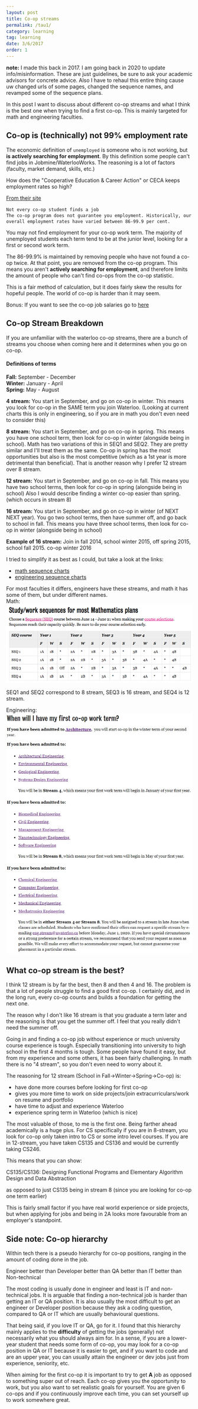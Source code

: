 ```yaml
---
layout: post
title: Co-op streams
permalink: /tau1/
category: learning
tag: learning
date: 3/6/2017
order: 1
---
```


**note:** I made this back in 2017. I am going back in 2020 to update info/misinformation. These are just guidelines, be sure to ask your academic advisors for concrete advice. Also I have to rehaul this entire thing cause uw changed urls of some pages, changed the sequence names, and revamped some of the sequence plans.

In this post I want to discuss about different co-op streams and what I think is the best one when trying to find a first co-op. This is mainly targeted for math and engineering faculties.

## Co-op is (technically) not 99% employment rate

The economic definition of `unemployed` is someone who is not working, but **is actively searching for employment**. By this definition some people can't find jobs in Jobmine/WaterlooWorks. The reasoning is a lot of factors (faculty, market demand, skills, etc.)

How does the "Cooperative Education & Career Action" or CECA keeps employment rates so high?

[From their site](https://uwaterloo.ca/co-operative-education/why-co-op/employment-statistics)
```
Not every co-op student finds a job
The co-op program does not guarantee you employment. Historically, our overall employment rates have varied between 86-99.9 per cent.
```

You may not find employment for your co-op work term. The majority of unemployed students each term tend to be at the junior level, looking for a first or second work term.

The 86-99.9% is maintained by removing people who have not found a co-op twice. At that point, you are removed from the co-op program. This means you aren't **actively searching for employment**, and therefore limits the amount of people who can't find co-ops from the co-op statistic.

This is a fair method of calculation, but it does fairly skew the results for hopeful people. The world of co-op is harder than it may seem.

Bonus: If you want to see the co-op job salaries go to [here](https://uwaterloo.ca/co-operative-education/about-co-op/co-op-earnings)

## Co-op Stream Breakdown

If you are unfamiliar with the waterloo co-op streams, there are a bunch of streams you choose when coming here and it determines when you go on co-op.

#### Definitions of terms
**Fall:** September - December  
**Winter:** January - April  
**Spring:** May - August  

**4 stream:** You start in September, and go on co-op in winter. This means you look for co-op in the SAME term you join Waterloo. (Looking at current charts this is only in engineering, so if you are in math you don't even need to consider this)

**8 stream:** You start in September, and go on co-op in spring. This means you have one school term, then look for co-op in winter (alongside being in school). Math has two variations of this in SEQ1 and SEQ2. They are pretty similar and I'll treat them as the same. Co-op in spring has the most opportunities but also is the most competitive (which as a 1st year is more detrimental than beneficial). That is another reason why I prefer 12 stream over 8 stream.

**12 stream:** You start in September, and go on co-op in fall. This means you have two school terms, then look for co-op in spring (alongside being in school) Also I would describe finding a winter co-op easier than spring. (which occurs in stream 8)

**16 stream:** You start in September, and go on co-op in winter (of NEXT NEXT year). You go two school terms, then have summer off, and go back to school in fall. This means you have three school terms, then look for co-op in winter (alongside being in school)

**Example of 16 stream:**
Join in fall 2014, school winter 2015, off spring 2015, school fall 2015. co-op winter 2016

I tried to simplify it as best as I could, but take a look at the links:
- [math sequence charts](https://uwaterloo.ca/new-math-students/co-op/sequence-charts)
- [engineering sequence charts](https://uwaterloo.ca/engineering/future-undergraduate-students/co-op-experience/co-op-studywork-sequences)

For most faculties it differs, engineers have these streams, and math it has some of them, but under different names.  
Math:  
![eng](/blog/learning/images/1/streams.png)

SEQ1 and SEQ2 correspond to 8 stream, SEQ3 is 16 stream, and SEQ4 is 12 stream.

Engineering:  
![eng](/blog/learning/images/1/new_engineering.jpg)

## What co-op stream is the best?

I think 12 stream is by far the best, then 8 and then 4 and 16. The problem is that a lot of people struggle to find a good first co-op. I certainly did, and in the long run, every co-op counts and builds a foundation for getting the next one.

The reason why I don't like 16 stream is that you graduate a term later and the reasoning is that you get the summer off. I feel that you really didn't need the summer off.

Going in and finding a co-op job without experience or much university course experience is tough. Especially transitioning into university to high school in the first 4 months is tough. Some people have found it easy, but from my experience and some others, it has been fairly challenging. In math there is no "4 stream", so you don't even need to worry about it.

The reasoning for 12 stream (School in Fall->Winter->Spring->Co-op) is:
- have done more courses before looking for first co-op
- gives you more time to work on side projects/join extracurriculars/work on resume and portfolio
- have time to adjust and experience Waterloo
- experience spring term in Waterloo (which is nice)

The most valuable of those, to me is the first one. Being farther ahead academically is a huge plus. For CS specifically if you are in 8-stream, you look for co-op only taken intro to CS or some intro level courses. If you are in 12-stream, you have taken CS135 and CS136 and would be currently taking CS246.

This means that you can show:

CS135/CS136:
Designing Functional Programs and Elementary Algorithm Design and Data Abstraction

as opposed to just CS135 being in stream 8 (since you are looking for co-op one term earlier)

This is fairly small factor if you have real world experience or side projects, but when applying for jobs and being in 2A looks more favourable from an employer's standpoint.

## Side note: Co-op hierarchy

Within tech there is a pseudo hierarchy for co-op positions, ranging in the amount of coding done in the job.

Engineer better than Developer better than QA better than IT better than Non-technical

The most coding is usually done in engineer and least is IT and non-technical jobs. It is arguable that finding a non-technical job is harder than getting an IT or QA position. It is also usually the most difficult to get an engineer or Developer position because they ask a coding question, compared to QA or IT which are usually behavioural questions.

That being said, if you love IT or QA, go for it. I found that this hierarchy mainly applies to the **difficulty** of getting the jobs (generally) not necessarily what you should always aim for. In a sense, if you are a lower-year student that needs some form of co-op, you may look for a co-op position in QA or IT because it is easier to get, and if you want to code and are an upper year, you can usually attain the engineer or dev jobs just from experience, seniority, etc.

When aiming for the first co-op it is important to try to get **A** job as opposed to something super out of reach. Each co-op gives you the opportunity to work, but you also want to set realistic goals for yourself. You are given 6 co-ops and if you continuously improve each time, you can set yourself up to work somewhere great.
